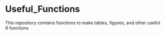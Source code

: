 # Useful_Functions
This repository contains functions to make tables, figures, and other useful R functions
